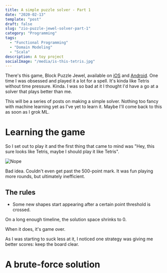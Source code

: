 ```yaml
---
title: A simple puzzle solver - Part 1 
date: "2020-02-13"
template: "post"
draft: false
slug: "zio-puzzle-jewel-solver-part-1"
category: "Programming"
tags:
  - "Functional Programming"
  - "Domain Modeling"
  - "Scala"
description: A toy project
socialImage: "/media/is-this-tetris.jpg"
---
```


There's this game, Block Puzzle Jewel, available on [iOS](https://apps.apple.com/us/app/block-puzzle-jewel-legend/id1195770330) and [Android](https://play.google.com/store/apps/details?id=com.differencetenderwhite.skirt&hl=en).
One time I was obsessed and played it a lot for a spell.
It's kinda like Tetris without time pressure. Kinda.
I was so bad at it I thought I'd have a go at a solver that plays better than me.

This will be a series of posts on making a simple solver.
Nothing too fancy with machine learning yet as I've yet to learn it.
Maybe I'll come back to this as soon as I grok ML.

# Learning the game
So I set out to play it and the first thing that came to mind was
"Hey, this sure looks like Tetris, maybe I should play it like Tetris".

![Nope](is-this-tetris.jpg "Pfft, noob.")

Bad idea. Couldn't even get past the 500-point mark.
It was fun playing more rounds, but ultimately inefficient.

## The rules


- Some new shapes start appearing after a certain point threshold is crossed.

On a long enough timeline, the solution space shrinks to 0.

When it does, it's game over. 

As I was starting to suck less at it,
I noticed one strategy was giving me better scores: keep the board clear.

# A brute-force solution
